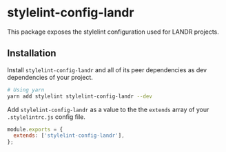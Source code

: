 # stylelint-config-landr

This package exposes the stylelint configuration used for LANDR projects.

## Installation

Install `stylelint-config-landr` and all of its peer dependencies as dev dependencies of your project.

```bash
# Using yarn
yarn add stylelint stylelint-config-landr --dev
```

Add `stylelint-config-landr` as a value to the the `extends` array of your `.stylelintrc.js` config file.

```js
module.exports = {
  extends: ['stylelint-config-landr'],
};
```
